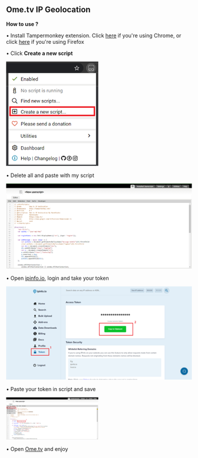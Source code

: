 ## Ome.tv IP Geolocation

**How to use ?**
<p>• Install Tampermonkey extension. Click <a href="https://chrome.google.com/webstore/detail/tampermonkey/dhdgffkkebhmkfjojejmpbldmpobfkfo?hl=id">here</a> if you're using Chrome, or click <a href="https://addons.mozilla.org/id/firefox/addon/tampermonkey/">here</a> if you're using Firefox</p>

<p>• Click <b>Create a new script</b></p>
<img src="/img/1.png" width="250x300">

<p>• Delete all and paste with my script</p>
<img src="/img/2.png">

<p>• Open <a href="https://ipinfo.io/">ipinfo.io</a>, login and take your token</p>
<img src="/img/3.png">

<p>• Paste your token in script and save</p>
<img src="/img/4.png" width="250x300">

<p>• Open <a href="https://ome.tv">Ome.tv</a> and enjoy</p>
